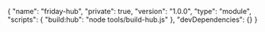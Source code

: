 {
  "name": "friday-hub",
  "private": true,
  "version": "1.0.0",
  "type": "module",
  "scripts": {
    "build:hub": "node tools/build-hub.js"
  },
  "devDependencies": {}
}
